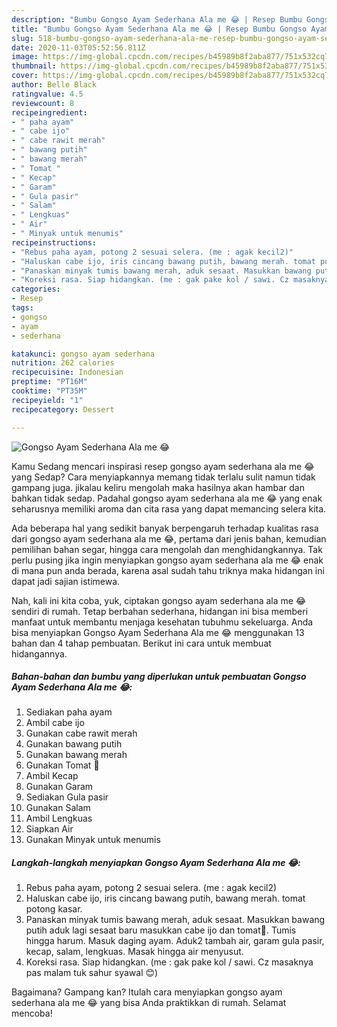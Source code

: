 ```yaml
---
description: "Bumbu Gongso Ayam Sederhana Ala me 😂 | Resep Bumbu Gongso Ayam Sederhana Ala me 😂 Yang Lezat Sekali"
title: "Bumbu Gongso Ayam Sederhana Ala me 😂 | Resep Bumbu Gongso Ayam Sederhana Ala me 😂 Yang Lezat Sekali"
slug: 518-bumbu-gongso-ayam-sederhana-ala-me-resep-bumbu-gongso-ayam-sederhana-ala-me-yang-lezat-sekali
date: 2020-11-03T05:52:56.811Z
image: https://img-global.cpcdn.com/recipes/b45989b8f2aba877/751x532cq70/gongso-ayam-sederhana-ala-me-😂-foto-resep-utama.jpg
thumbnail: https://img-global.cpcdn.com/recipes/b45989b8f2aba877/751x532cq70/gongso-ayam-sederhana-ala-me-😂-foto-resep-utama.jpg
cover: https://img-global.cpcdn.com/recipes/b45989b8f2aba877/751x532cq70/gongso-ayam-sederhana-ala-me-😂-foto-resep-utama.jpg
author: Belle Black
ratingvalue: 4.5
reviewcount: 8
recipeingredient:
- " paha ayam"
- " cabe ijo"
- " cabe rawit merah"
- " bawang putih"
- " bawang merah"
- " Tomat "
- " Kecap"
- " Garam"
- " Gula pasir"
- " Salam"
- " Lengkuas"
- " Air"
- " Minyak untuk menumis"
recipeinstructions:
- "Rebus paha ayam, potong 2 sesuai selera. (me : agak kecil2)"
- "Haluskan cabe ijo, iris cincang bawang putih, bawang merah. tomat potong kasar."
- "Panaskan minyak tumis bawang merah, aduk sesaat. Masukkan bawang putih aduk lagi sesaat baru masukkan cabe ijo dan tomat🍅. Tumis hingga harum. Masuk daging ayam. Aduk2 tambah air, garam gula pasir, kecap, salam, lengkuas. Masak hingga air menyusut."
- "Koreksi rasa. Siap hidangkan. (me : gak pake kol / sawi. Cz masaknya pas malam tuk sahur syawal 😊)"
categories:
- Resep
tags:
- gongso
- ayam
- sederhana

katakunci: gongso ayam sederhana 
nutrition: 262 calories
recipecuisine: Indonesian
preptime: "PT16M"
cooktime: "PT35M"
recipeyield: "1"
recipecategory: Dessert

---
```



![Gongso Ayam Sederhana Ala me 😂](https://img-global.cpcdn.com/recipes/b45989b8f2aba877/751x532cq70/gongso-ayam-sederhana-ala-me-😂-foto-resep-utama.jpg)

Kamu Sedang mencari inspirasi resep gongso ayam sederhana ala me 😂 yang Sedap? Cara menyiapkannya memang tidak terlalu sulit namun tidak gampang juga. jikalau keliru mengolah maka hasilnya akan hambar dan bahkan tidak sedap. Padahal gongso ayam sederhana ala me 😂 yang enak seharusnya memiliki aroma dan cita rasa yang dapat memancing selera kita.

Ada beberapa hal yang sedikit banyak berpengaruh terhadap kualitas rasa dari gongso ayam sederhana ala me 😂, pertama dari jenis bahan, kemudian pemilihan bahan segar, hingga cara mengolah dan menghidangkannya. Tak perlu pusing jika ingin menyiapkan gongso ayam sederhana ala me 😂 enak di mana pun anda berada, karena asal sudah tahu triknya maka hidangan ini dapat jadi sajian istimewa.




Nah, kali ini kita coba, yuk, ciptakan gongso ayam sederhana ala me 😂 sendiri di rumah. Tetap berbahan sederhana, hidangan ini bisa memberi manfaat untuk membantu menjaga kesehatan tubuhmu sekeluarga. Anda bisa menyiapkan Gongso Ayam Sederhana Ala me 😂 menggunakan 13 bahan dan 4 tahap pembuatan. Berikut ini cara untuk membuat hidangannya.

<!--inarticleads1-->

##### Bahan-bahan dan bumbu yang diperlukan untuk pembuatan Gongso Ayam Sederhana Ala me 😂:

1. Sediakan  paha ayam
1. Ambil  cabe ijo
1. Gunakan  cabe rawit merah
1. Gunakan  bawang putih
1. Gunakan  bawang merah
1. Gunakan  Tomat 🍅
1. Ambil  Kecap
1. Gunakan  Garam
1. Sediakan  Gula pasir
1. Gunakan  Salam
1. Ambil  Lengkuas
1. Siapkan  Air
1. Gunakan  Minyak untuk menumis




<!--inarticleads2-->

##### Langkah-langkah menyiapkan Gongso Ayam Sederhana Ala me 😂:

1. Rebus paha ayam, potong 2 sesuai selera. (me : agak kecil2)
1. Haluskan cabe ijo, iris cincang bawang putih, bawang merah. tomat potong kasar.
1. Panaskan minyak tumis bawang merah, aduk sesaat. Masukkan bawang putih aduk lagi sesaat baru masukkan cabe ijo dan tomat🍅. Tumis hingga harum. Masuk daging ayam. Aduk2 tambah air, garam gula pasir, kecap, salam, lengkuas. Masak hingga air menyusut.
1. Koreksi rasa. Siap hidangkan. (me : gak pake kol / sawi. Cz masaknya pas malam tuk sahur syawal 😊)




Bagaimana? Gampang kan? Itulah cara menyiapkan gongso ayam sederhana ala me 😂 yang bisa Anda praktikkan di rumah. Selamat mencoba!
